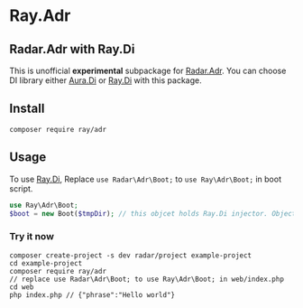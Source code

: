 # Ray.Adr

## Radar.Adr with Ray.Di

This is unofficial **experimental** subpackage for [Radar.Adr](https://github.com/radarphp/Radar.Adr). You can choose DI library either [Aura.Di](https://github.com/auraphp/Aura.Di) or [Ray.Di](https://github.com/ray-di/Ray.Di) with this package.

## Install

```
composer require ray/adr
```

## Usage

To use [Ray.Di](https://github.com/ray-di/Ray.Di), Replace `use Radar\Adr\Boot;` to `use Ray\Adr\Boot;` in boot script.

```php
use Ray\Adr\Boot;
$boot = new Boot($tmpDir); // this objcet holds Ray.Di injector. Objects will be instatiated with Ray.Di.

```
### Try it now

```
composer create-project -s dev radar/project example-project
cd example-project
composer require ray/adr
// replace use Radar\Adr\Boot; to use Ray\Adr\Boot; in web/index.php
cd web
php index.php // {"phrase":"Hello world"}
```

